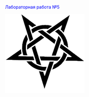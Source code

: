 <div>
  <p style="color:blue;">Лабораторная работа №5</p>
  <a href="https://GrazZzys.github.io"><img src="lol.png"></img></a>
<div>
